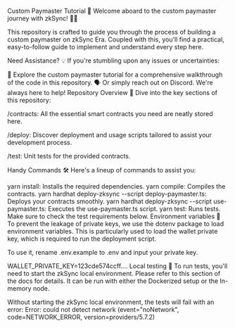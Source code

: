 Custom Paymaster Tutorial 📖
Welcome aboard to the custom paymaster journey with zkSync! 🚀🌌

This repository is crafted to guide you through the process of building a custom paymaster on zkSync Era. Coupled with this, you'll find a practical, easy-to-follow guide to implement and understand every step here.

Need Assistance? 💡
If you're stumbling upon any issues or uncertainties:

📖 Explore the custom paymaster tutorial for a comprehensive walkthrough of the code in this repository.
🗣️ Or simply reach out on Discord. We're always here to help!
Repository Overview 📂
Dive into the key sections of this repository:

/contracts: All the essential smart contracts you need are neatly stored here.

/deploy: Discover deployment and usage scripts tailored to assist your development process.

/test: Unit tests for the provided contracts.

Handy Commands 🛠️
Here's a lineup of commands to assist you:

yarn install: Installs the required dependencies.
yarn compile: Compiles the contracts.
yarn hardhat deploy-zksync --script deploy-paymaster.ts: Deploys your contracts smoothly.
yarn hardhat deploy-zksync --script use-paymaster.ts: Executes the use-paymaster.ts script.
yarn test: Runs tests. Make sure to check the test requirements below.
Environment variables 🌳
To prevent the leakage of private keys, we use the dotenv package to load environment variables. This is particularly used to load the wallet private key, which is required to run the deployment script.

To use it, rename .env.example to .env and input your private key.

WALLET_PRIVATE_KEY=123cde574ccff....
Local testing 🧪
To run tests, you'll need to start the zkSync local environment. Please refer to this section of the docs for details. It can be run with either the Dockerized setup or the In-memory node.

Without starting the zkSync local environment, the tests will fail with an error: Error: could not detect network (event="noNetwork", code=NETWORK_ERROR, version=providers/5.7.2)

